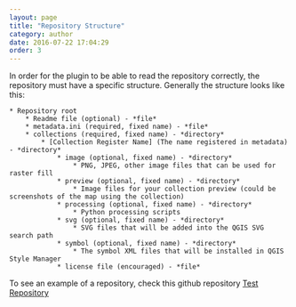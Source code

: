 ```yaml
---
layout: page
title: "Repository Structure"
category: author
date: 2016-07-22 17:04:29
order: 3
---
```


In order for the plugin to be able to read the repository correctly, the 
repository must have a specific structure. Generally the structure looks like
 this:

```
* Repository root
    * Readme file (optional) - *file*
    * metadata.ini (required, fixed name) - *file*
    * collections (required, fixed name) - *directory*
        * [Collection Register Name] (The name registered in metadata) - *directory*
            * image (optional, fixed name) - *directory*
                * PNG, JPEG, other image files that can be used for raster fill
            * preview (optional, fixed name) - *directory*
                * Image files for your collection preview (could be screenshots of the map using the collection)  
            * processing (optional, fixed name) - *directory*
                * Python processing scripts
            * svg (optional, fixed name) - *directory*
                * SVG files that will be added into the QGIS SVG search path
            * symbol (optional, fixed name) - *directory*
                * The symbol XML files that will be installed in QGIS Style Manager
            * license file (encouraged) - *file*
```              


To see an example of a repository, check this github repository [Test Repository](https://github.com/akbargumbira/qgis_resources_data/)

              
              
               
                
